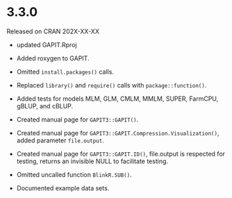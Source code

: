 
#  3.3.0
Released on CRAN 202X-XX-XX


* updated GAPIT.Rproj

* Added roxygen to GAPIT.
* Omitted `install.packages()` calls.
* Replaced `library()` and `require()` calls with `package::function()`.
* Added tests for models MLM, GLM, CMLM, MMLM, SUPER, FarmCPU, gBLUP, and cBLUP.
* Created manual page for `GAPIT3::GAPIT()`.
* Created manual page for `GAPIT3::GAPIT.Compression.Visualization()`, added parameter `file.output`.
* Created manual page for `GAPIT3::GAPIT.ID()`, file.output is respected for testing, returns an invisible NULL to facilitate testing.
* Omitted uncalled function `BlinkR.SUB()`.
* Documented example data sets.



